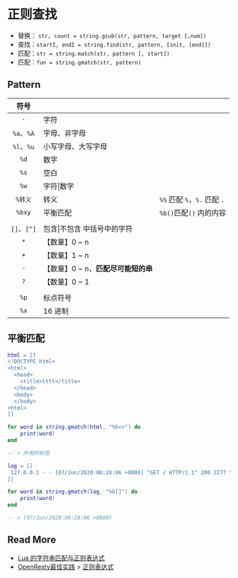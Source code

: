 # 正则查找



- 替换： `str, count = string.gsub(str, pattern, target [,num])`
- 查找：`startI, endI = string.find(str, pattern, [init, [end]])`
- 匹配：`str = string.match(str, pattern [, start])`
- 匹配：`fun = string.gmatch(str, pattern)`



## Pattern

|    符号     |                                     |                              |
| :---------: | ----------------------------------- | ---------------------------- |
|     `·`     | 字符                                |                              |
| `%a`、`%A`  | 字母、非字母                        |                              |
| `%l`、`%u`  | 小写字母、大写字母                  |                              |
|    `%d`     | 数字                                |                              |
|    `%s`     | 空白                                |                              |
|    `%w`     | 字符\|数字                          |                              |
|   `%转义`   | 转义                                | `%%` 匹配 `%`，`%.` 匹配 `.` |
|   `%bxy`    | 平衡匹配                            | `%b()`匹配`()` 内的内容      |
|             |                                     |                              |
| `[]`、`[^]` | 包含\|不包含 中括号中的字符         |                              |
|     `*`     | 【数量】0 ~ n                       |                              |
|     `+`     | 【数量】1 ~ n                       |                              |
|     `-`     | 【数量】0 ~ n，**匹配尽可能短的串** |                              |
|     `?`     | 【数量】0 ~ 1                       |                              |
|             |                                     |                              |
|    `%p`     | 标点符号                            |                              |
|    `%x`     | 16 进制                             |                              |



## 平衡匹配

```lua
html = [[
<!DOCTYPE html>
<html>
  <head>
    <title>tttt</title>
  </head>
  <body>
  </body>
<html>
]]

for word in string.gmatch(html, "%b<>") do
    print(word)
end

-- > 所有的标签

log = [[
 127.0.0.1 - - [07/Jun/2020:00:28:06 +0800] "GET / HTTP/1.1" 200 2277 "http://bbs.sdbeta.com/read-htm-tid-572414.html" "Mozilla/5.0 (Macintosh; Intel Mac OS X 10_15_4) AppleWebKit/537.36 (KHTML, like Gecko) Chrome/83.0.4103.97 Safari/537.36 Edg/83.0.478.45"
]]

for word in string.gmatch(log, "%b[]") do
    print(word)
end

-- > [07/Jun/2020:00:28:06 +0800]
```







## Read More

- [Lua 的字符串匹配与正则表达式](https://www.cnblogs.com/meamin9/p/4502461.html)
- [OpenResty最佳实践](https://legacy.gitbook.com/book/moonbingbing/openresty-best-practices) > [正则表达式](https://moonbingbing.gitbooks.io/openresty-best-practices/content/lua/re.html)
